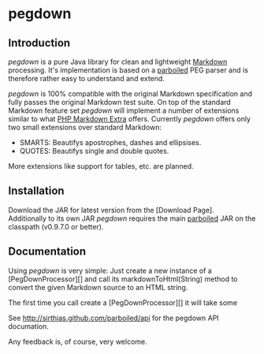 pegdown
=======

Introduction
------------

_pegdown_ is a pure Java library for clean and lightweight [Markdown][] processing.
It's implementation is based on a [parboiled][] PEG parser and is therefore rather easy to understand and extend.

_pegdown_ is 100% compatible with the original Markdown specification and fully passes the original Markdown test suite. 
On top of the standard Markdown feature set _pegdown_ will implement a number of extensions similar to what [PHP Markdown Extra] offers. Currently _pegdown_ offers only two small extensions over standard Markdown:

* SMARTS: Beautifys apostrophes, dashes and ellipsises.
* QUOTES: Beautifys single and double quotes.

More extensions like support for tables, etc. are planned.

Installation
------------

Download the JAR for latest version from the [Download Page].  
Additionally to its own JAR _pegdown_ requires the main [parboiled][] JAR on the classpath (v0.9.7.0 or better).

Documentation
-------------

Using _pegdown_ is very simple: Just create a new instance of a [PegDownProcessor][] and call its markdownToHtml(String) method to convert the given Markdown source to an HTML string.

The first time you call create a [PegDownProcessor][] it will take some 

See <http://sirthias.github.com/parboiled/api> for the pegdown API documation.



Any feedback is, of course, very welcome.
  
   [Markdown]: http://daringfireball.net/projects/markdown/ "Main Markdown site"
   [parboiled]: http://www.parboiled.org
   [PHP Markdown Extra]: http://michelf.com/projects/php-markdown/extra/#html